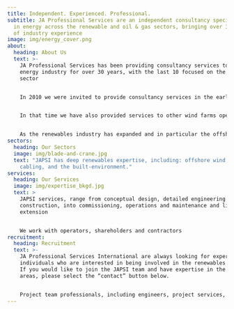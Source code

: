 ```yaml
---
title: Independent. Experienced. Professional.
subtitle: JA Professional Services are an independent consultancy specialising
  in energy across the renewable and oil & gas sectors, bringing over 30 years
  of industry experience
image: img/energy_cover.png
about:
  heading: About Us
  text: >-
    JA Professional Services has been providing consultancy services to the
    energy industry for over 30 years, with the last 10 focused on the renewable
    sector  


    In 2010 we were invited to provide consultancy services in the early stages of what was to become the world’s largest wind farm, something that we continue to be involved with during the operations & maintenance phase.


    In that time we have also provided services to other wind farms operators and shareholders, ranging from early stage planning through to O&M support.


    As the renewables industry has expanded and in particular the offshore wind industry has developed worldwide, we have become involved in multinational projects for international clients.
sectors:
  heading: Our Sectors
  image: img/blade-and-crane.jpg
  text: "JAPSI has deep renewables expertise, including: offshore wind, sub-sea
    cabling, and the built-environment."
services:
  heading: Our Services
  image: img/expertise_bkgd.jpg
  text: >
    JAPSI services, range from conceptual design, detailed engineering and
    construction, into commissioning, operations and maintenance and life
    extension


    We work with operators, shareholders and contractors
recruitment:
  heading: Recruitment
  text: >-
    JA Professional Services International are always looking for experienced
    individuals who are interested in being involved in the renewables industry.
    If you would like to join the JAPSI team and have expertise in the following
    areas, please select the “contact” button below.


    Project team professionals, including engineers, project services, offshore representatives, package managers and contract engineers and administrators.
---
```

